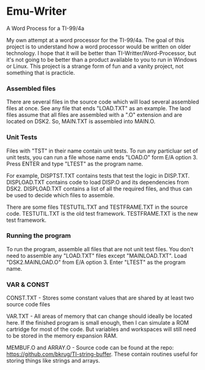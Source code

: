 # Emu-Writer
A Word Process for a TI-99/4a

My own attempt at a word processor for the TI-99/4a.
The goal of this project is to understand how a word processor would be written on older technology.
I hope that it will be better than TI-Writter/Word-Processor,
but it's not going to be better than a product available to you to run in Windows or Linux.
This project is a strange form of fun and a vanity project, not something that is practicle.

### Assembled files

There are several files in the source code which will load several assembled files at once.
See any file that ends "LOAD.TXT" as an example.
The laod files assume that all files are assembled with a ".O" extension and are located on DSK2.
So, MAIN.TXT is assembled into MAIN.O.

### Unit Tests

Files with "TST" in their name contain unit tests.
To run any particluar set of unit tests, you can run a file whose name ends "LOAD.O" form E/A option 3.
Press ENTER and type "LTEST" as the program name.

For example, DISPTST.TXT contains tests that test the logic in DISP.TXT. 
DISPLOAD.TXT contains code to load DISP.O and its dependencies from DSK2.
DISPLOAD.TXT contains a list of all the required files, and thus can be used to decide which files to assemble.

There are some files TESTUTIL.TXT and TESTFRAME.TXT in the source code.
TESTUTIL.TXT is the old test framework.
TESTFRAME.TXT is the new test framework.

### Running the program

To run the program, assemble all files that are not unit test files.
You don't need to assemble any "LOAD.TXT" files except "MAINLOAD.TXT".
Load "DSK2.MAINLOAD.O" from E/A option 3.
Enter "LTEST" as the program name.

### VAR & CONST

CONST.TXT - Stores some constant values that are shared by at least two source code files

VAR.TXT - All areas of memory that can change should ideally be located here.
If the finished program is small enough, then I can simulate a ROM cartridge for most of the code.
But variables and workspaces will still need to be stored in the memory expansion RAM.

MEMBUF.O and ARRAY.O - Source code can be found at the repo: https://github.com/bkrug/TI-string-buffer.
These contain routines useful for storing things like strings and arrays.
